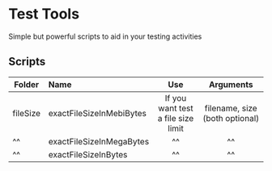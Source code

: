 # Test Tools
Simple but powerful scripts to aid in your testing activities

## Scripts
| Folder   | Name                     | Use                                 | Arguments        |
| -------- |:-------------------------|:----------------------------------:| :-------------:|
| fileSize | exactFileSizeInMebiBytes | If you want test a file size limit  | filename, size (both optional) |
|    ^^    | exactFileSizeInMegaBytes | ^^                                  | ^^             |
|    ^^    | exactFileSizeInBytes     | ^^                                  | ^^             |
